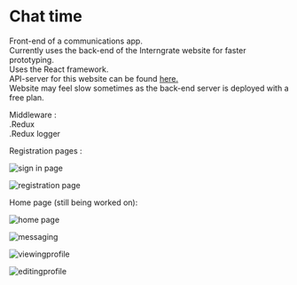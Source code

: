 # Chat time    

    
Front-end of a communications app.    
Currently uses the back-end of the Interngrate website for faster prototyping.        
Uses the React framework.    
API-server for this website can be found [here.](https://github.com/lincolnChoy/Chat-Time-API)    
Website may feel slow sometimes as the back-end server is deployed with a free plan.    

Middleware :    
.Redux    
.Redux logger     

Registration pages :     

![sign in page](http://puu.sh/BG7mU/94e42315d2.jpg)    
    

![registration page](http://puu.sh/BG7ny/8bd1aa4870.jpg)    
    
Home page (still being worked on):    
    
![home page](https://puu.sh/BJSMF/93bd7e811c.jpg)          
    
![messaging](https://puu.sh/BJSIe/ed4c3f3852.jpg)       

![viewingprofile](https://puu.sh/BJSL1/37b7ec8d05.jpg)
   
![editingprofile](http://puu.sh/BHacN/0e3bb97bc1.jpg)    




